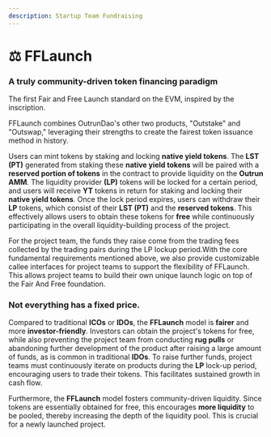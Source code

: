 ```yaml
---
description: Startup Team Fundraising
---
```


# ⚖️ FFLaunch

### A truly community-driven token financing paradigm

The first Fair and Free Launch standard on the EVM, inspired by the inscription.

FFLaunch combines OutrunDao's other two products, "Outstake" and "Outswap," leveraging their strengths to create the fairest token issuance method in history.

Users can mint tokens by staking and locking **native yield tokens**. The **LST (PT)** generated from staking these **native yield tokens** will be paired with a **reserved portion of tokens** in the contract to provide liquidity on the **Outrun AMM**. The liquidity provider **(LP)** tokens will be locked for a certain period, and users will receive **YT** tokens in return for staking and locking their **native yield tokens**. Once the lock period expires, users can withdraw their **LP** tokens, which consist of their **LST (PT)** and the **reserved tokens**. This effectively allows users to obtain these tokens for **free** while continuously participating in the overall liquidity-building process of the project.

For the project team, the funds they raise come from the trading fees collected by the trading pairs during the LP lockup period.With the core fundamental requirements mentioned above, we also provide customizable callee interfaces for project teams to support the flexibility of FFLaunch. This allows project teams to build their own unique launch logic on top of the Fair And Free foundation.

### Not everything has a fixed price.

Compared to traditional **ICOs** or **IDOs**, the **FFLaunch** model is **fairer** and more **investor-friendly**. Investors can obtain the project's tokens for free, while also preventing the project team from conducting **rug pulls** or abandoning further development of the product after raising a large amount of funds, as is common in traditional **IDOs**. To raise further funds, project teams must continuously iterate on products during the **LP** lock-up period, encouraging users to trade their tokens. This facilitates sustained growth in cash flow.

Furthermore, the **FFLaunch** model fosters community-driven liquidity. Since tokens are essentially obtained for free, this encourages **more liquidity** to be pooled, thereby increasing the depth of the liquidity pool. This is crucial for a newly launched project.
